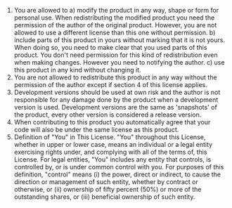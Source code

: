 1) You are allowed to
	a) modify the product in any way, shape or form for personal use. When redistributing the modified product you need the permission of the author of the original product. However, you are not allowed to use a different license than this one without permission.
	b) include parts of this product in yours without marking that it is not yours. When doing so, you need to make clear that you used parts of this product. You don't need permission for this kind of redistribution even when making changes. However you need to notifying the author.
	c) use this product in any kind without changing it.
2) You are not allowed to redistribute this product in any way without the permission of the author except if section 4 of this license applies.
3) Development versions should be used at own risk and the author is not responsible for any damage done by the product when a development version is used. Development versions are the same as 'snapshots' of the product, every other version is considered a release version.
4) When contributing to this product you automatically agree that your code will also be under the same license as this product.
5) Definition of "You" in This License. "You" throughout this License, whether in upper or lower case, means an individual or a legal entity exercising rights under, and complying with all of the terms of, this License. For legal entities, "You" includes any entity that controls, is controlled by, or is under common control with you. For purposes of this definition, "control" means (i) the power, direct or indirect, to cause the direction or management of such entity, whether by contract or otherwise, or (ii) ownership of fifty percent (50%) or more of the outstanding shares, or (iii) beneficial ownership of such entity.